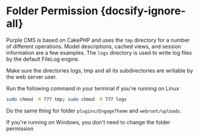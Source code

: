 # Folder Permission {docsify-ignore-all}

Purple CMS is based on CakePHP and uses the <code>tmp</code> directory for a number of different operations. Model descriptions, cached views, and session information are a few examples. The <code>logs</code> directory is used to write log files by the default FileLog engine.

Make sure the directories logs, tmp and all its subdirectories are writable by the web server user.

Run the following command in your terminal if you're running on Linux


```bash
sudo chmod -R 777 tmp; sudo chmod -R 777 logs
```

Do the same thing for folder <code>plugins/EngageTheme</code> and <code>webroot/uploads</code>.

<p class="tip">If you're running on Windows, you don't need to change the folder permission</p>